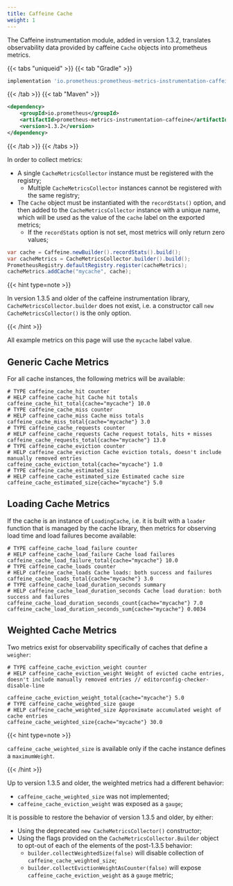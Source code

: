 ```yaml
---
title: Caffeine Cache
weight: 1
---
```


The Caffeine instrumentation module, added in version 1.3.2, translates observability data
provided by caffeine `Cache` objects into prometheus metrics.

{{< tabs "uniqueid" >}}
{{< tab "Gradle" >}}

```groovy
implementation 'io.prometheus:prometheus-metrics-instrumentation-caffeine:1.3.2'
```

{{< /tab >}}
{{< tab "Maven" >}}

```xml
<dependency>
    <groupId>io.prometheus</groupId>
    <artifactId>prometheus-metrics-instrumentation-caffeine</artifactId>
    <version>1.3.2</version>
</dependency>
```

{{< /tab >}}
{{< /tabs >}}

In order to collect metrics:

- A single `CacheMetricsCollector` instance must be registered with the registry;
  - Multiple `CacheMetricsCollector` instances cannot be registered with the same registry;
- The `Cache` object must be instantiated with the `recordStats()` option, and then added to the
  `CacheMetricsCollector` instance with a unique name, which will be used as the value of the
  `cache` label on the exported metrics;
  - If the `recordStats` option is not set, most metrics will only return zero values;

```java
var cache = Caffeine.newBuilder().recordStats().build();
var cacheMetrics = CacheMetricsCollector.builder().build();
PrometheusRegistry.defaultRegistry.register(cacheMetrics);
cacheMetrics.addCache("mycache", cache);
```

{{< hint type=note >}}

In version 1.3.5 and older of the caffeine instrumentation library, `CacheMetricsCollector.builder`
does not exist, i.e. a constructor call `new CacheMetricsCollector()` is the only option.

{{< /hint >}}

All example metrics on this page will use the `mycache` label value.

## Generic Cache Metrics

For all cache instances, the following metrics will be available:

```text
# TYPE caffeine_cache_hit counter
# HELP caffeine_cache_hit Cache hit totals
caffeine_cache_hit_total{cache="mycache"} 10.0
# TYPE caffeine_cache_miss counter
# HELP caffeine_cache_miss Cache miss totals
caffeine_cache_miss_total{cache="mycache"} 3.0
# TYPE caffeine_cache_requests counter
# HELP caffeine_cache_requests Cache request totals, hits + misses
caffeine_cache_requests_total{cache="mycache"} 13.0
# TYPE caffeine_cache_eviction counter
# HELP caffeine_cache_eviction Cache eviction totals, doesn't include manually removed entries
caffeine_cache_eviction_total{cache="mycache"} 1.0
# TYPE caffeine_cache_estimated_size
# HELP caffeine_cache_estimated_size Estimated cache size
caffeine_cache_estimated_size{cache="mycache"} 5.0
```

## Loading Cache Metrics

If the cache is an instance of `LoadingCache`, i.e. it is built with a `loader` function that is
managed by the cache library, then metrics for observing load time and load failures become
available:

```text
# TYPE caffeine_cache_load_failure counter
# HELP caffeine_cache_load_failure Cache load failures
caffeine_cache_load_failure_total{cache="mycache"} 10.0
# TYPE caffeine_cache_loads counter
# HELP caffeine_cache_loads Cache loads: both success and failures
caffeine_cache_loads_total{cache="mycache"} 3.0
# TYPE caffeine_cache_load_duration_seconds summary
# HELP caffeine_cache_load_duration_seconds Cache load duration: both success and failures
caffeine_cache_load_duration_seconds_count{cache="mycache"} 7.0
caffeine_cache_load_duration_seconds_sum{cache="mycache"} 0.0034
```

## Weighted Cache Metrics

Two metrics exist for observability specifically of caches that define a `weigher`:

```text
# TYPE caffeine_cache_eviction_weight counter
# HELP caffeine_cache_eviction_weight Weight of evicted cache entries, doesn't include manually removed entries // editorconfig-checker-disable-line

caffeine_cache_eviction_weight_total{cache="mycache"} 5.0
# TYPE caffeine_cache_weighted_size gauge
# HELP caffeine_cache_weighted_size Approximate accumulated weight of cache entries
caffeine_cache_weighted_size{cache="mycache"} 30.0
```

{{< hint type=note >}}

`caffeine_cache_weighted_size` is available only if the cache instance defines a `maximumWeight`.

{{< /hint >}}

Up to version 1.3.5 and older, the weighted metrics had a different behavior:

- `caffeine_cache_weighted_size` was not implemented;
- `caffeine_cache_eviction_weight` was exposed as a `gauge`;

It is possible to restore the behavior of version 1.3.5 and older, by either:

- Using the deprecated `new CacheMetricsCollector()` constructor;
- Using the flags provided on the `CacheMetricsCollector.Builder` object to opt-out of each of the
  elements of the post-1.3.5 behavior:
  - `builder.collectWeightedSize(false)` will disable collection of `caffeine_cache_weighted_size`;
  - `builder.collectEvictionWeightAsCounter(false)` will expose `caffeine_cache_eviction_weight` as
    a `gauge` metric;
